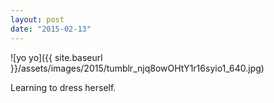 ```yaml
---
layout: post
date: "2015-02-13"
---
```


![yo yo]({{ site.baseurl }}/assets/images/2015/tumblr_njq8owOHtY1r16syio1_640.jpg)

Learning to dress herself.
